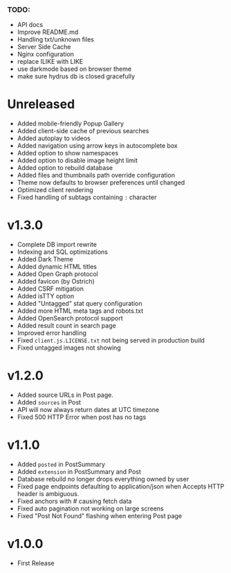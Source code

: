 
### TODO:

- API docs
- Improve README.md
- Handling txt/unknown files
- Server Side Cache
- Nginx configuration
- replace ILIKE with LIKE
- use darkmode based on browser theme
- make sure hydrus db is closed gracefully


# Unreleased

- Added mobile-friendly Popup Gallery
- Added client-side cache of previous searches
- Added autoplay to videos
- Added navigation using arrow keys in autocomplete box
- Added option to show namespaces
- Added option to disable image height limit
- Added option to rebuild database
- Added files and thumbnails path override configuration
- Theme now defaults to browser preferences until changed
- Optimized client rendering
- Fixed handling of subtags containing `:` character


# v1.3.0

- Complete DB import rewrite
- Indexing and SQL optimizations
- Added Dark Theme
- Added dynamic HTML titles
- Added Open Graph protocol
- Added favicon (by Ostrich)
- Added CSRF mitigation
- Added isTTY option
- Added "Untagged" stat query configuration
- Added more HTML meta tags and robots.txt
- Added OpenSearch protocol support
- Added result count in search page
- Improved error handling
- Fixed `client.js.LICENSE.txt` not being served in production build 
- Fixed untagged images not showing


# v1.2.0

- Added source URLs in Post page.
- Added `sources` in Post
- API will now always return dates at UTC timezone
- Fixed 500 HTTP Error when post has no tags


# v1.1.0

- Added `posted` in PostSummary
- Added `extension` in PostSummary and Post
- Database rebuild no longer drops everything owned by user
- Fixed page endpoints defaulting to application/json when Accepts HTTP header is ambiguous.
- Fixed anchors with # causing fetch data
- Fixed auto pagination not working on large screens
- Fixed "Post Not Found" flashing when entering Post page


# v1.0.0

- First Release
